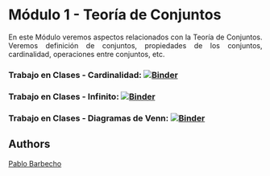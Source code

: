 # Módulo 1 - Teoría de Conjuntos
<p align="justify">
En este Módulo veremos aspectos relacionados con la Teoría de Conjuntos. Veremos definición de conjuntos, propiedades de los conjuntos, cardinalidad, operaciones entre conjuntos, etc. 
</p>


### Trabajo en Clases - Cardinalidad: [![Binder](https://mybinder.org/badge_logo.svg)](https://mybinder.org/v2/gh/Pbarbecho/Curso_Python.git/main?labpath=/math/ejercicios/cardinalidad.ipynb)


### Trabajo en Clases - Infinito: [![Binder](https://mybinder.org/badge_logo.svg)](https://mybinder.org/v2/gh/Pbarbecho/Curso_Python.git/main?labpath=/math/ejercicios/inf.ipynb)

### Trabajo en Clases - Diagramas de Venn: [![Binder](https://mybinder.org/badge_logo.svg)](https://mybinder.org/v2/gh/Pbarbecho/Curso_Python.git/main?labpath=/math/ejercicios/DiagramasdeVenn.ipynb)

## Authors ##
[Pablo Barbecho](https://www.pbarbecho.com)
